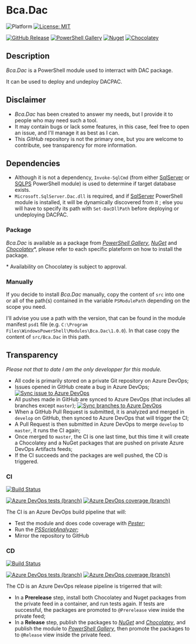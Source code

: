 # Bca.Dac
![Platform](https://img.shields.io/powershellgallery/p/Bca.Dac?logo=powershell&logoColor=white) [![License: MIT](https://img.shields.io/github/license/baptistecabrera/bca-dac?logo=open-source-initiative&logoColor=white)](https://opensource.org/licenses/MIT)

[![GitHub Release](https://img.shields.io/github/v/tag/baptistecabrera/bca-dac?logo=github&logoColor=white&label=release)](https://github.com/baptistecabrera/bca-dac/releases) [![PowerShell Gallery](https://img.shields.io/powershellgallery/v/Bca.Dac?color=informational&logo=powershell&logoColor=white)](https://www.powershellgallery.com/packages/Bca.Dac) [![Nuget](https://img.shields.io/nuget/v/Bca.Dac?color=informational&logo=nuget&logoColor=white)](https://www.nuget.org/packages/Bca.Dac/) [![Chocolatey](https://img.shields.io/chocolatey/v/bca-dac?color=informational&logo=chocolatey&logoColor=white)](https://chocolatey.org/packages/bca-dac)

## Description

_Bca.Dac_ is a PowerShell module used to interract with DAC package.

It can be used to deploy and undeploy DACPAC.

## Disclaimer

- _Bca.Dac_ has been created to answer my needs, but I provide it to people who may need such a tool.
- It may contain bugs or lack some features, in this case, feel free to open an issue, and I'll manage it as best as I can.
- This _GitHub_ repository is not the primary one, but you are welcome to contribute, see transparency for more information.

## Dependencies

- Although it is not a dependency, `Invoke-SqlCmd` (from either [SqlServer](https://docs.microsoft.com/en-us/powershell/module/sqlserver/?view=sqlserver-ps) or [SQLPS](https://docs.microsoft.com/en-us/powershell/module/sqlps/?view=sqlserver-ps) PowerShell module) is used to determine if target database exists.
- `Microsoft.SqlServer.Dac.dll` is required, and if [SqlServer](https://docs.microsoft.com/en-us/powershell/module/sqlserver/?view=sqlserver-ps) PowerShell module is installed, it will be dynamically discovered from it ; else you will have to specify its path with `Set-DacDllPath` before deploying or undeploying DACPAC.

### Package

_Bca.Dac_ is available as a package from _[PowerShell Gallery](https://www.powershellgallery.com/)_, _[NuGet](https://www.nuget.org/)_ and _[Chocolatey](https://chocolatey.org/)_*, please refer to each specific plateform on how to install the package.

\* Availability on Chocolatey is subject to approval.

### Manually

If you decide to install _Bca.Dac_ manually, copy the content of `src` into one or all of the path(s) contained in the variable `PSModulePath` depending on the scope you need.

I'll advise you use a path with the version, that can be found in the module manifest `psd1` file (e.g. `C:\Program Files\WindowsPowerShell\Modules\Bca.Dac\1.0.0`). In that case copy the content of `src/Bca.Dac` in this path.

## Transparency

_Please not that to date I am the only developper for this module._

- All code is primarily stored on a private Git repository on Azure DevOps;
- Issues opened in GitHub create a bug in Azure DevOps; [![Sync issue to Azure DevOps](https://github.com/baptistecabrera/bca-dac/workflows/Sync%20issue%20to%20Azure%20DevOps/badge.svg)](https://github.com/baptistecabrera/bca-dac/actions?query=workflow%3A"Sync+issue+to+Azure+DevOps")
- All pushes made in GitHub are synced to Azure DevOps (that includes all branches except `master`); [![Sync branches to Azure DevOps](https://github.com/baptistecabrera/bca-dac/workflows/Sync%20branches%20to%20Azure%20DevOps/badge.svg)](https://github.com/baptistecabrera/bca-dac/actions?query=workflow%3A"Sync+branches+to+Azure+DevOps")
- When a GitHub Pull Request is submitted, it is analyzed and merged in `develop` on GitHub, then synced to Azure DevOps that will trigger the CI;
- A Pull Request is then submitted in Azure DevOps to merge `develop` to `master`, it runs the CI again;
- Once merged to `master`, the CI is one last time, but this time it will create a Chocolatey and a NuGet packages that are pushed on private Azure DevOps Artifacts feeds;
- If the CI succeeds and the packages are well pushed, the CD is triggered.

### CI
[![Build Status](https://dev.azure.com/baptistecabrera/Bca/_apis/build/status/Build/Bca.Dac?repoName=bca-dac&branchName=master)](https://dev.azure.com/baptistecabrera/Bca/_build/latest?definitionId=27&repoName=bca-dac&branchName=master)

[![Azure DevOps tests (branch)](https://img.shields.io/azure-devops/tests/baptistecabrera/Bca/27/master?logo=azure-pipelines&logoColor=white)](https://dev.azure.com/baptistecabrera/Bca/_build/latest?definitionId=27&repoName=bca-test&branchName=master) [![Azure DevOps coverage (branch)](https://img.shields.io/azure-devops/coverage/baptistecabrera/Bca/27/master?logo=azure-pipelines&logoColor=white)](https://dev.azure.com/baptistecabrera/Bca/_build/latest?definitionId=27&repoName=bca-test&branchName=master)

The CI is an Azure DevOps build pipeline that will:
- Test the module and does code coverage with _[Pester](https://pester.dev/)_;
- Run the _[PSScriptAnalyzer](https://github.com/PowerShell/PSScriptAnalyzer)_;
- Mirror the repository to GitHub

### CD
[![Build Status](https://dev.azure.com/baptistecabrera/Bca/_apis/build/status/Release/Bca.Dac?repoName=bca-dac&branchName=master)](https://dev.azure.com/baptistecabrera/Bca/_build/latest?definitionId=28&repoName=bca-dac&branchName=master)

[![Azure DevOps tests (branch)](https://img.shields.io/azure-devops/tests/baptistecabrera/Bca/28/master?logo=azure-pipelines&logoColor=white)](https://dev.azure.com/baptistecabrera/Bca/_build/latest?definitionId=28&repoName=bca-test&branchName=master) [![Azure DevOps coverage (branch)](https://img.shields.io/azure-devops/coverage/baptistecabrera/Bca/28/master?logo=azure-pipelines&logoColor=white)](https://dev.azure.com/baptistecabrera/Bca/_build/latest?definitionId=28&repoName=bca-test&branchName=master)

The CD is an Azure DevOps release pipeline is trigerred that will:
- In a **Prerelease** step, install both Chocolatey and Nuget packages from the private feed in a container, and run tests again. If tests are successful, the packages are promoted to `@Prerelease` view inside the private feed;
- In a **Release** step, publish the packages to _[NuGet](https://www.nuget.org/)_ and _[Chocolatey](https://chocolatey.org/)_, and publish the module to _[PowerShell Gallery](https://www.powershellgallery.com/)_, then promote the packages to to `@Release` view inside the private feed.

